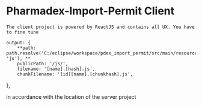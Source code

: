 # Pharmadex-Import-Permit Client

	The client project is powered by ReactJS and contains all UX. You have to fine tune 
	
	output: {
		**path: path.resolve('C:/eclipse/workspace/pdex_import_permit/src/main/resources/static/', 'js'), **
		publicPath: '/js/',
		filename: '[name].[hash].js',
		chunkFilename: '[id][name].[chunkhash].js',
  },
  
  in accordance with the location of the server project